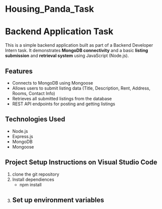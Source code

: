 # Housing_Panda_Task
# Backend Application Task

This is a simple backend application built as part of a Backend Developer Intern task. It demonstrates **MongoDB connectivity** and a basic **listing submission** and **retrieval system** using JavaScript (Node.js).

## Features

- Connects to MongoDB using Mongoose
- Allows users to submit listing data (Title, Description, Rent, Address, Rooms, Contact Info)
- Retrieves all submitted listings from the database
- REST API endpoints for posting and getting listings

## Technologies Used

- Node.js
- Express.js
- MongoDB
- Mongoose

## Project Setup Instructions on Visual Studio Code
1. clone the git repository
2. Install dependiences 
   - npm install
3. Set up environment variables
   - 


